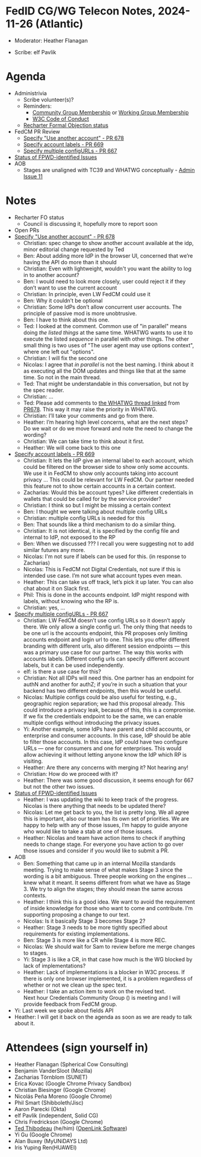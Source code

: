 # FedID CG/WG Telecon Notes, 2024-11-26 (Atlantic)

* Moderator: Heather Flanagan

* Scribe: elf Pavlik

# Agenda

* Administrivia  
  * Scribe volunteer(s)?   
  * Reminders:   
    * [Community Group Membership](https://www.w3.org/community/fed-id/) or [Working Group Membership](https://www.w3.org/groups/wg/fedid/)  
    * [W3C Code of Conduct](https://www.w3.org/policies/code-of-conduct/)  
  * [Recharter Formal Objection status](https://lists.w3.org/Archives/Public/public-review-comments/2024Sep/)  
* FedCM PR Review  
  * [Specify "Use another account" \- PR 678](https://github.com/w3c-fedid/FedCM/pull/678)  
  * [Specify account labels \- PR 669](https://github.com/w3c-fedid/FedCM/pull/669)  
  * [Specify multiple configURLs \- PR 667](https://github.com/w3c-fedid/FedCM/pull/667)  
* [Status of FPWD-identified Issues](https://github.com/w3c-fedid/FedCM/wiki/Status-of-FPWD%E2%80%90identified-Issues)  
* AOB  
  * Stages are unaligned with TC39 and WHATWG conceptually \- [Admin Issue 11](https://github.com/w3c-fedid/Administration/issues/11)

# Notes

* Recharter FO status  
  * Council is discussing it, hopefully more to report soon  
* Open PRs  
* [Specify "Use another account" \- PR 678](https://github.com/w3c-fedid/FedCM/pull/678)  
  * Christian: spec change to show another account available at the idp, minor editorial change requested by Ted  
  * Ben: About adding more IdP in the browser UI, concerned that we’re having the API do more than it should  
  * Christian: Even with lightweight, wouldn't you want the ability to log in to another account?  
  * Ben: I would need to look more closely, user could reject it if they don’t want to use the current account  
  * Christian: In principle, even LW FedCM could use it  
  * Ben: Why it couldn’t be optional  
  * Christian: Some IdPs don’t allow concurrent user accounts. The principle of passive mod is more unobtrusive.  
  * Ben: I have to think about this one.  
  * Ted: I looked at the comment. Common use of "in parallel" means doing *the listed things* at the same time. WHATWG wants to use it to execute the listed *sequence* in parallel with other things. The other small thing is two uses of "The user agent may use options context", where one left out "options".  
  * Christian: I will fix the second one  
  * Nicolas: I agree that *in parallel* is not the best naming. I think about it as executing all the DOM updates and things like that at the same time. So not in the main thread.   
  * Ted: That might be understandable in this conversation, but not by the spec reader.  
  * Christian: …  
  * Ted: Please add comments to [the WHATWG thread linked](https://github.com/whatwg/html/issues/10049) from [PR678](https://github.com/w3c-fedid/FedCM/pull/678#discussion_r1856982849). This way it may raise the priority in WHATWG.  
  * Christian: I’ll take your comments and go from there.  
  * Heather: I’m hearing high level concerns, what are the next steps? Do we wait or do we move forward and note the need to change the wording?  
  * Christian: We can take time to think about it first.  
  * Heather: We will come back to this one  
* [Specify account labels \- PR 669](https://github.com/w3c-fedid/FedCM/pull/669)  
  * Christian: It lets the IdP give an internal label to each account, which could be filtered on the browser side to show only some accounts. We use it in FedCM to show only accounts taking into account privacy … This could be relevant for LW FedCM. Our partner needed this feature not to show certain accounts in a certain context.  
  * Zacharias: Would this be account types? Like different credentials in wallets that could be called for by the service provider?  
  * Christian: I think so but I might be missing a certain context  
  * Ben: I thought we were talking about multiple config URLs   
  * Christian: multiple config URLs is needed for this  
  * Ben: That sounds like a third mechanism to do a similar thing.  
  * Christian: It is not identical, it is specified by the config file and internal to IdP, not exposed to the RP  
  * Ben: When we discussed ??? I recall you were suggesting not to add similar futures any more.  
  * Nicolas: I'm not sure if labels can be used for this. (in response to Zacharias)  
  * Nicolas: This is FedCM not Digital Credentials, not sure if this is intended use case. I’m not sure what account types even mean.   
  * Heather: This can take us off track, let’s pick it up later. You can also chat about it on Slack first.  
  * Phil: This is done in the accounts endpoint. IdP might respond with labels, without knowing who the RP is.  
  * Christian: yes, …  
* [Specify multiple configURLs \- PR 667](https://github.com/w3c-fedid/FedCM/pull/667)  
  * Christian: LW FedCM doesn’t use config URLs so it doesn’t apply there. We only allow a single config url. The only thing that needs to be one url is the accounts endpoint, this PR proposes only limiting accounts endpoint and login url to one. This lets you offer different branding with different urls, also different session endpoints — this was a primary use case for our partner. The way this works with accounts labels. Different config urls can specify different account labels, but it can be used independently.  
  * elf: is there a use case for this?  
  * Christian: Not all IDPs will need this. One partner has an endpoint for authN and another for authZ; if you’re in such a situation that your backend has two different endpoints, then this would be useful.  
  * Nicolas: Multiple configs could be also useful for testing, e.g., geographic region separation; we had this proposal already. This could introduce a privacy leak, because of this, this is a compromise. If we fix the credentials endpoint to be the same, we can enable multiple configs without introducing the privacy issues.   
  * Yi: Another example, some IdPs have parent and child accounts, or enterprise and consumer accounts. In this case, IdP should be able to filter those accounts. In this case, IdP could have two configure URLs — one for consumers and one for enterprises. This would allow achieving it without letting anyone know the IdP which RP is visiting.  
  * Heather: Are there any concerns with merging it? Not hearing any\!  
  * Christian: How do we proceed with it?  
  * Heather: There was some good discussion, it seems enough for 667 but not the other two issues.   
* [Status of FPWD-identified Issues](https://github.com/w3c-fedid/FedCM/wiki/Status-of-FPWD%E2%80%90identified-Issues)  
  * Heather: I was updating the wiki to keep track of the progress. Nicolas is there anything that needs to be updated there?  
  * Nicolas: Let me get back to you, the list is pretty long. We all agree this is important, also our team has its own set of priorities. We are happy to help with any of those issues, I’m happy to guide anyone who would like to take a stab at one of those issues.  
  * Heather: Nicolas and team have action items to check if anything needs to change stage. For everyone you have action to go over those issues and consider if you would like to submit a PR.  
* AOB  
  * Ben: Something that came up in an internal Mozilla standards meeting. Trying to make sense of what makes Stage 3 since the wording is a bit ambiguous. Three people working on the engines … knew what it meant. It seems different from what we have as Stage 3\. We try to align the stages; they should mean the same across contexts.  
  * Heather: I think this is a good idea. We want to avoid the requirement of inside knowledge for those who want to come and contribute. I’m supporting proposing a change to our text.  
  * Nicolas: Is it basically Stage 3 becomes Stage 2?  
  * Heather: Stage 3 needs to be more tightly specified about requirements for existing implementations.  
  * Ben: Stage 3 is more like a CR while Stage 4 is more REC.  
  * Nicolas: We should wait for Sam to review before me merge changes to stages.  
  * Yi: Stage 3 is like a CR, in that case how much is the WG blocked by lack of implementations?  
  * Heather: Lack of implementations is a blocker in W3C process. If there is only one browser implemented, it is a problem regardless of whether or not we clean up the spec text.  
  * Heather: I take an action item to work on the revised text.  
    Next hour Credentials Community Group () is meeting and I will provide feedback from FedCM group.  
* Yi: Last week we spoke about fields API  
* Heather: I will get it back on the agenda as soon as we are ready to talk about it.



# Attendees (sign yourself in)

* Heather Flanagan (Spherical Cow Consulting)  
* Benjamin VanderSloot (Mozilla)  
* Zacharias Törnblom (SUNET)  
* Erica Kovac (Google Chrome Privacy Sandbox)  
* Christian Biesinger (Google Chrome)  
* Nicolás Peña Moreno (Google Chrome)  
* Phil Smart (Shibboleth/Jisc)  
* Aaron Parecki (Okta)  
* elf Pavlik (independent, Solid CG)  
* Chris Fredrickson (Google Chrome)  
* [Ted Thibodeau](https://github.com/TallTed/) (he/him) ([OpenLink Software](https://www.openlinksw.com/))  
* Yi Gu (Google Chrome)  
* Alan Buxey (MyUNiDAYS Ltd)  
* Iris Yuping Ren(HUAWEI)